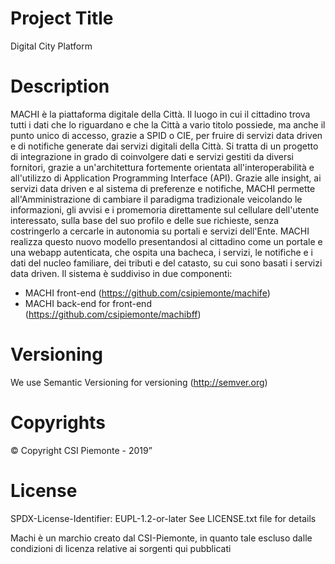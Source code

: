 # Project Title
Digital City Platform

# Description
MACHI è la piattaforma digitale della Città. Il luogo in cui il cittadino trova tutti i dati che lo riguardano e che la Città a vario titolo possiede, ma anche il punto unico di accesso, grazie a SPID o CIE, per fruire di servizi data driven e di notifiche generate dai servizi digitali della Città.
Si tratta di un progetto di integrazione in grado di coinvolgere dati e servizi gestiti da diversi fornitori, grazie a un'architettura fortemente orientata all'interoperabilità e all'utilizzo di Application Programming Interface (API). Grazie alle insight, ai servizi data driven e al sistema di preferenze e notifiche, MACHI permette all'Amministrazione di cambiare il paradigma tradizionale veicolando le informazioni, gli avvisi e i promemoria direttamente sul cellulare dell'utente interessato, sulla base del suo profilo e delle sue richieste, senza costringerlo a cercarle in autonomia su portali e servizi dell'Ente. MACHI realizza questo nuovo modello presentandosi al cittadino come un portale e una webapp autenticata, che ospita una bacheca, i servizi, le notifiche e i dati del nucleo familiare, dei tributi e del catasto, su cui sono basati i servizi data driven.
Il sistema è suddiviso in due componenti:
- MACHI front-end (https://github.com/csipiemonte/machife)
- MACHI back-end for front-end (https://github.com/csipiemonte/machibff)

# Versioning
We use Semantic Versioning for versioning (http://semver.org)

# Copyrights
© Copyright CSI Piemonte - 2019”

# License
SPDX-License-Identifier: EUPL-1.2-or-later
See LICENSE.txt file for details


Machi è un marchio creato dal CSI-Piemonte, in quanto tale escluso dalle condizioni di licenza relative ai sorgenti qui pubblicati
